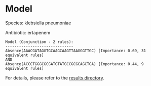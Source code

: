
# Model

Species: klebsiella pneumoniae

Antibiotic: ertapenem

```
Model (Conjunction - 2 rules):
------------------------------
Absence(AAACGATAGGTGCAAGCAAGTTAAGGGTTGC) [Importance: 0.69, 31 equivalent rules]
AND
Absence(ACCCTGGGCGCGATGTATGCCGCGCAGCTGA) [Importance: 0.44, 9 equivalent rules]

```

For details, please refer to the [results directory](../../../../../results/scm_b/klebsiella%20pneumoniae/ertapenem/repeat_4/).

